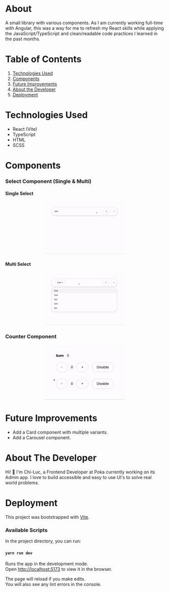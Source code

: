 # About

A small library with various components.
As I am currently working full-time with Angular, this was a way for me to refresh my React skills while applying the JavaScript/TypeScript and clean/readable code practices I learned in the past months.

# Table of Contents

1. [Technologies Used](#technologies)
2. [Components](#features)
3. [Future Improvements](#improvements)
4. [About the Developer](#about-me)
5. [Deployment](#deployment)


# <a name="technologies"></a>Technologies Used
- React (Vite)
- TypeScript
- HTML
- SCSS

# <a name="features"></a>Components

### Select Component (Single & Multi)

#### Single Select
<div align="center"><img src="https://github.com/chilucdiep/component-library/blob/main/public/SingleSelect.gif" width="50%"></div>

#### Multi Select
<div align="center"><img src="https://github.com/chilucdiep/component-library/blob/main/public/MultiSelect.gif" width="50%"></div>

### Counter Component
<div align="center"><img src="https://github.com/chilucdiep/component-library/blob/main/public/Counter.gif" width="50%"></div>

# <a name="improvements"></a>Future Improvements

- Add a Card component with multiple variants.
- Add a Carousel component.

# <a name="about-me"></a>About The Developer

Hi! 👋 I'm Chi-Luc, a Frontend Developer at Poka currently working on its Admin app. I love to build accessible and easy to use UI's to solve real world problems.

# <a name="deployment"></a>Deployment

This project was bootstrapped with [Vite](https://vitejs.dev/).

### Available Scripts

In the project directory, you can run:

#### `yarn run dev`

Runs the app in the development mode.<br />
Open [http://localhost:5173](http://localhost:5173) to view it in the browser.

The page will reload if you make edits.<br />
You will also see any lint errors in the console.
